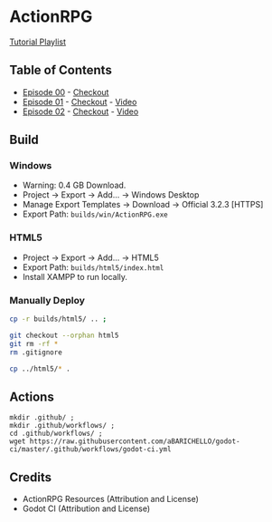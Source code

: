 # ActionRPG

[Tutorial Playlist](https://www.youtube.com/watch?v=mAbG8Oi-SvQ&list=PL9FzW-m48fn2SlrW0KoLT4n5egNdX-W9a&ab_channel=HeartBeast)
## Table of Contents

- [Episode 00](https://github.com/ktmeaton/ActionRPG/blob/master/README.md) - [Checkout](https://github.com/ktmeaton/ActionRPG/tree/a58299c51609ade4d5491ea1708bce5cb898b776)
- [Episode 01](https://github.com/ktmeaton/ActionRPG/blob/master/docs/Episode_01.md) - [Checkout](https://github.com/ktmeaton/ActionRPG/tree/446b48310e054ee1c254971f32ef92ac929ec9a8) - [Video](https://www.youtube.com/watch?v=mAbG8Oi-SvQ&ab_channel=HeartBeast)
- [Episode 02](https://github.com/ktmeaton/ActionRPG/blob/master/docs/Episode_02.md) - [Checkout]() - [Video](https://www.youtube.com/watch?v=EQA9MJ5_TxU)

## Build

### Windows

- Warning: 0.4 GB Download.
- Project -> Export -> Add... -> Windows Desktop
- Manage Export Templates -> Download -> Official 3.2.3 [HTTPS]
- Export Path: ```builds/win/ActionRPG.exe```

### HTML5

- Project -> Export -> Add... -> HTML5
- Export Path: ```builds/html5/index.html```
- Install XAMPP to run locally.


### Manually Deploy 

```bash
cp -r builds/html5/ .. ;

git checkout --orphan html5
git rm -rf *
rm .gitignore

cp ../html5/* .

```

## Actions

```
mkdir .github/ ; 
mkdir .github/workflows/ ;
cd .github/workflows/ ;
wget https://raw.githubusercontent.com/aBARICHELLO/godot-ci/master/.github/workflows/godot-ci.yml

```

## Credits

- ActionRPG Resources (Attribution and License)
- Godot CI (Attribution and License)
